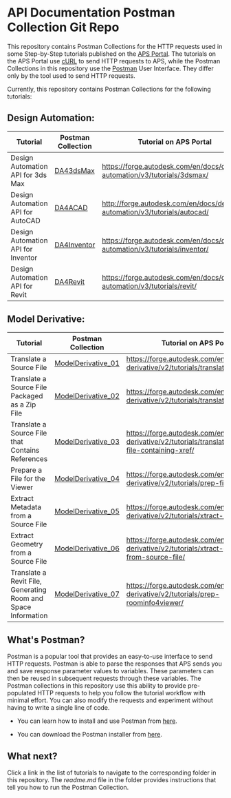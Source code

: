 # API Documentation Postman Collection Git Repo

This repository contains Postman Collections for the HTTP requests used in some Step-by-Step tutorials published on the [APS Portal](https://forge.autodesk.com/).  The tutorials on the APS Portal use [cURL](https://curl.haxx.se/) to send HTTP requests to APS, while the Postman Collections in this repository use the [Postman](https://www.getpostman.com/) User Interface. They differ only by the tool used to send HTTP requests.

Currently, this repository contains Postman Collections for the following tutorials:

## Design Automation:

   | Tutorial                             | Postman Collection                   | Tutorial on APS Portal                                                    |
   |--------------------------------------|--------------------------------------|-----------------------------------------------------------------------------|
   | Design Automation API for 3ds Max    | [DA43dsMax](DA43dsMax)               | https://forge.autodesk.com/en/docs/design-automation/v3/tutorials/3dsmax/   |
   | Design Automation API for AutoCAD    | [DA4ACAD](DA4ACAD)                   | http://forge.autodesk.com/en/docs/design-automation/v3/tutorials/autocad/   |
   | Design Automation API for Inventor   | [DA4Inventor](DA4Inventor)           | https://forge.autodesk.com/en/docs/design-automation/v3/tutorials/inventor/ |
   | Design Automation API for Revit      | [DA4Revit](DA4Revit)                 | https://forge.autodesk.com/en/docs/design-automation/v3/tutorials/revit/    |


## Model Derivative:

   | Tutorial                                                      | Postman Collection                       | Tutorial on APS Portal                                                                                                |
   |---------------------------------------------------------------|------------------------------------------|-------------------------------------------------------------------------------------------------------------------------|
   | Translate a Source File                                       | [ModelDerivative_01](ModelDerivative_01) | https://forge.autodesk.com/en/docs/model-derivative/v2/tutorials/translate-to-obj/                      |
   | Translate a Source File Packaged as a Zip File                | [ModelDerivative_02](ModelDerivative_02) | https://forge.autodesk.com/en/docs/model-derivative/v2/tutorials/translate-zip-to-stl/                  |
   | Translate a Source File that Contains References              | [ModelDerivative_03](ModelDerivative_03) | https://forge.autodesk.com/en/docs/model-derivative/v2/tutorials/translate-source-file-containing-xref/ |
   | Prepare a File for the Viewer                                 | [ModelDerivative_04](ModelDerivative_04) | https://forge.autodesk.com/en/docs/model-derivative/v2/tutorials/prep-file4viewer/                      |
   | Extract Metadata from a Source File                           | [ModelDerivative_05](ModelDerivative_05) | https://forge.autodesk.com/en/docs/model-derivative/v2/tutorials/xtract-metadata/                       |
   | Extract Geometry from a Source File                           | [ModelDerivative_06](ModelDerivative_06) | https://forge.autodesk.com/en/docs/model-derivative/v2/tutorials/xtract-geometry-from-source-file/      |   
   | Translate a Revit File, Generating Room and Space Information | [ModelDerivative_07](ModelDerivative_07) | https://forge.autodesk.com/en/docs/model-derivative/v2/tutorials/prep-roominfo4viewer/                  |


## What's Postman?

Postman is a popular tool that provides an easy-to-use interface to send HTTP requests. Postman is able to parse the responses that APS sends you and save response parameter values to variables. These parameters can then be reused in subsequent requests through these variables. The Postman collections in this repository use this ability to provide pre-populated HTTP requests to help you follow the tutorial workflow with minimal effort. You can also modify the requests and experiment without having to write a single line of code.

- You can learn how to install and use Postman from [here](https://learning.getpostman.com/docs/postman/launching_postman/installation_and_updates).

- You can download the Postman installer from [here](https://www.getpostman.com/downloads/).

## What next?

Click a link in the list of tutorials to navigate to the corresponding folder in this repository. The *readme.md* file in the folder provides instructions that tell you how to run the Postman Collection.
